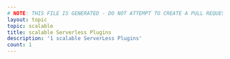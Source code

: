 ```yaml
---
# NOTE: THIS FILE IS GENERATED - DO NOT ATTEMPT TO CREATE A PULL REQUEST TO UPDATE THE DATA. 
layout: topic
topic: scalable
title: scalable Serverless Plugins
description: '1 scalable ServerLess Plugins'
count: 1
---
```

